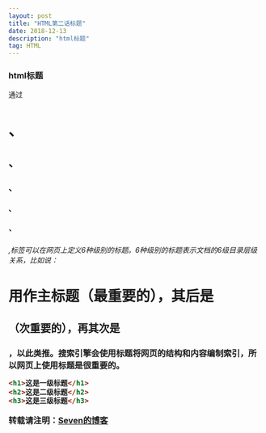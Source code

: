 ```yaml
---
layout: post
title: "HTML第二话标题"
date: 2018-12-13
description: "html标题"
tag: HTML
---
```


### html标题

通过 <h1>、<h2>、<h3>、<h4>、<h5>、<h6>,标签可以在网页上定义6种级别的标题。6种级别的标题表示文档的6级目录层级关系，比如说： <h1>用作主标题（最重要的），其后是 <h2>（次重要的），再其次是 <h3>，以此类推。搜索引擎会使用标题将网页的结构和内容编制索引，所以网页上使用标题是很重要的。

```html
<h1>这是一级标题</h1>
<h2>这是二级标题</h2>
<h3>这是三级标题</h3>
```

转载请注明：[Seven的博客](http://sevenold.github.io)